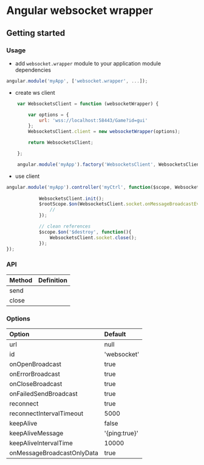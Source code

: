 Angular websocket wrapper
=========================

## Getting started

### Usage

- add `websocket.wrapper` module to your application module dependencies

```javascript
angular.module('myApp', ['websocket.wrapper', ...]);
```

- create ws client
    
```javascript
    var WebsocketsClient = function (websocketWrapper) {

        var options = {
            url: 'wss://localhost:58443/Game?id=gui'
        };
        WebsocketsClient.client = new websocketWrapper(options);

        return WebsocketsClient;

    };

    angular.module('myApp').factory('WebsocketsClient', WebsocketsClient);
```    

- use client

```javascript
angular.module('myApp').controller('myCtrl', function($scope, WebsocketsClient, $log, $rootScope){
         
            WebsocketsClient.init();
            $rootScope.$on(WebsocketsClient.socket.onMessageBroadcastEvent, function(event, message){
                //
            });

            // clean references
            $scope.$on('$destroy', function(){
                WebsocketsClient.socket.close();
            });
});
```
  
### API

| Method        | Definition    | 
| :----------- |:-------------:| 
| send          |               | 
| close         |               | 

### Options

| Option | Default |
|:------|:--------|
|url| null|
|id| 'websocket'|
|onOpenBroadcast| true|
|onErrorBroadcast| true|
|onCloseBroadcast| true|
|onFailedSendBroadcast| true|
|reconnect| true|
|reconnectIntervalTimeout| 5000|
|keepAlive| false|
|keepAliveMessage| '{ping:true}'|
|keepAliveIntervalTime| 10000|
|onMessageBroadcastOnlyData| true|